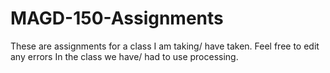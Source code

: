 # MAGD-150-Assignments


These are assignments for a class I am taking/ have taken. Feel free to edit any errors
In the class we have/ had to use processing.
